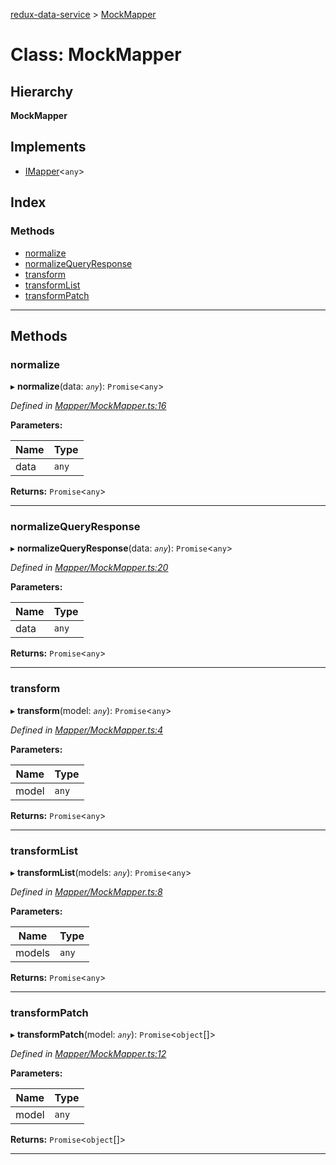 [redux-data-service](../README.md) > [MockMapper](../classes/mockmapper.md)

# Class: MockMapper

## Hierarchy

**MockMapper**

## Implements

* [IMapper](../interfaces/imapper.md)<`any`>

## Index

### Methods

* [normalize](mockmapper.md#normalize)
* [normalizeQueryResponse](mockmapper.md#normalizequeryresponse)
* [transform](mockmapper.md#transform)
* [transformList](mockmapper.md#transformlist)
* [transformPatch](mockmapper.md#transformpatch)

---

## Methods

<a id="normalize"></a>

###  normalize

▸ **normalize**(data: *`any`*): `Promise`<`any`>

*Defined in [Mapper/MockMapper.ts:16](https://github.com/Rediker-Software/redux-data-service/blob/860210a/src/Mapper/MockMapper.ts#L16)*

**Parameters:**

| Name | Type |
| ------ | ------ |
| data | `any` |

**Returns:** `Promise`<`any`>

___
<a id="normalizequeryresponse"></a>

###  normalizeQueryResponse

▸ **normalizeQueryResponse**(data: *`any`*): `Promise`<`any`>

*Defined in [Mapper/MockMapper.ts:20](https://github.com/Rediker-Software/redux-data-service/blob/860210a/src/Mapper/MockMapper.ts#L20)*

**Parameters:**

| Name | Type |
| ------ | ------ |
| data | `any` |

**Returns:** `Promise`<`any`>

___
<a id="transform"></a>

###  transform

▸ **transform**(model: *`any`*): `Promise`<`any`>

*Defined in [Mapper/MockMapper.ts:4](https://github.com/Rediker-Software/redux-data-service/blob/860210a/src/Mapper/MockMapper.ts#L4)*

**Parameters:**

| Name | Type |
| ------ | ------ |
| model | `any` |

**Returns:** `Promise`<`any`>

___
<a id="transformlist"></a>

###  transformList

▸ **transformList**(models: *`any`*): `Promise`<`any`>

*Defined in [Mapper/MockMapper.ts:8](https://github.com/Rediker-Software/redux-data-service/blob/860210a/src/Mapper/MockMapper.ts#L8)*

**Parameters:**

| Name | Type |
| ------ | ------ |
| models | `any` |

**Returns:** `Promise`<`any`>

___
<a id="transformpatch"></a>

###  transformPatch

▸ **transformPatch**(model: *`any`*): `Promise`<`object`[]>

*Defined in [Mapper/MockMapper.ts:12](https://github.com/Rediker-Software/redux-data-service/blob/860210a/src/Mapper/MockMapper.ts#L12)*

**Parameters:**

| Name | Type |
| ------ | ------ |
| model | `any` |

**Returns:** `Promise`<`object`[]>

___

